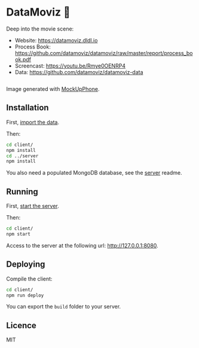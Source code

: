 # DataMoviz 🎥

Deep into the movie scene:
- Website: https://datamoviz.dldl.io
- Process Book: https://github.com/datamoviz/datamoviz/raw/master/report/process_book.pdf
- Screencast: https://youtu.be/Rmye0OENRP4
- Data: https://github.com/datamoviz/datamoviz-data

<a href="https://datamoviz.dldl.io">
    <img src="https://github.com/datamoviz/datamoviz/raw/master/docs/mockup.png" alt="" />
</a>

Image generated with [MockUpPhone](https://mockuphone.com/).

## Installation

First, [import the data](https://github.com/datamoviz/datamoviz-data).

Then:

```bash
cd client/
npm install
cd ../server
npm install
```

You also need a populated MongoDB database, see the [server](https://github.com/quentinus95/datamoviz/tree/master/server) readme.

## Running

First, [start the server](https://github.com/datamoviz/datamoviz/tree/master/server).

Then:

```bash
cd client/
npm start
```

Access to the server at the following url: http://127.0.0.1:8080.

## Deploying

Compile the client:

```bash
cd client/
npm run deploy
```

You can export the `build` folder to your server.

## Licence

MIT
